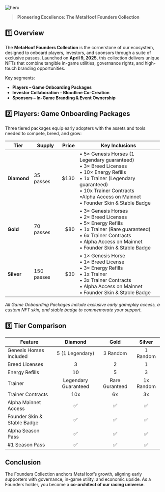 ![hero](/img/banners/FOUNDERS.png)

> **Pioneering Excellence: The MetaHoof Founders Collection**

## 1️⃣ Overview

The **MetaHoof Founders Collection** is the cornerstone of our ecosystem, designed to onboard players, investors, and sponsors through a suite of exclusive passes. Launched on **April 9, 2025**, this collection delivers unique NFTs that combine tangible in-game utilities, governance rights, and high-touch branding opportunities.

Key segments:

- **Players – Game Onboarding Packages**
- **Investor Collaboration – Bloodline Co-Creation**
- **Sponsors – In-Game Branding & Event Ownership**

## 2️⃣ Players: Game Onboarding Packages

Three tiered packages equip early adopters with the assets and tools needed to compete, breed, and grow:

| Tier        | Supply     | Price | Key Inclusions                                                                                                                                                                                                                                          |
| ----------- | ---------- | ----: | ------------------------------------------------------------------------------------------------------------------------------------------------------------------------------------------------------------------------------------------------------- |
| **Diamond** | 35 passes  |  $130 | • 5× Genesis Horses (1 Legendary guaranteed)<br>• 3× Breed Licenses<br>• 10× Energy Refills<br>• 1x Trainer (Legendary guaranteed)<br>• 10x Trainer Contracts<br>•Alpha Access on Mainnet<br>• Founder Skin & Stable Badge
| **Gold**    | 70 passes  |   $80 | • 3× Genesis Horses<br>• 2× Breed Licenses<br>• 5× Energy Refills<br>• 1x Trainer (Rare guaranteed) <br>• 6x Trainer Contracts<br>• Alpha Access on Mainnet<br>• Founder Skin & Stable Badge
| **Silver**  | 150 passes |   $30 | • 1× Genesis Horse<br>• 1× Breed License<br>• 3× Energy Refills<br>• 1x Trainer<br>• 3x Trainer Contracts<br>• Alpha Access on Mainnet<br>• Founder Skin & Stable Badge

_All Game Onboarding Packages include exclusive early gameplay access, a custom NFT skin, and stable badge to commemorate your support._

## 3️⃣ Tier Comparison

| Feature                     |       Diamond        |      Gold      |   Silver    |
| --------------------------- | :------------------: | :------------: | :---------: |
| Genesis Horses Included     |   5 (1 Legendary)    |    3 Random    |  1 Random   |
| Breed Licenses              |          3           |       2        |      1      |
| Energy Refills              |          10          |       5        |      3      |
| Trainer                     | Legendary Guaranteed | Rare Guranteed | 1x Random   |
| Trainer Contracts           |         10x          |       6x       |     3x      |
| Alpha Mainnet Access        |          ✅          |       ✅       |     ✅      |
| Founder Skin & Stable Badge |          ✅          |       ✅       |     ✅      |
| Alpha Season Pass           |          ✅          |       ✅       |     ✅      |
| #1 Season Pass              |          ✅          |       ✅       |     ✅      |

## Conclusion

The Founders Collection anchors MetaHoof’s growth, aligning early supporters with governance, in-game utility, and economic upside. As a Founders holder, you become a **co-architect of our racing universe**.
